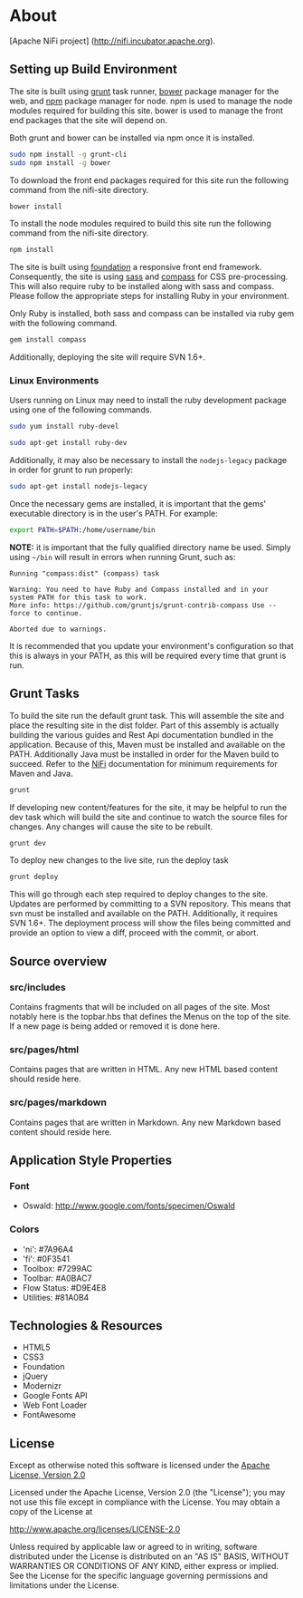 <!--
  Licensed to the Apache Software Foundation (ASF) under one or more
  contributor license agreements.  See the NOTICE file distributed with
  this work for additional information regarding copyright ownership.
  The ASF licenses this file to You under the Apache License, Version 2.0
  (the "License"); you may not use this file except in compliance with
  the License.  You may obtain a copy of the License at
      http://www.apache.org/licenses/LICENSE-2.0
  Unless required by applicable law or agreed to in writing, software
  distributed under the License is distributed on an "AS IS" BASIS,
  WITHOUT WARRANTIES OR CONDITIONS OF ANY KIND, either express or implied.
  See the License for the specific language governing permissions and
  limitations under the License.
-->
# About
[Apache NiFi project] (http://nifi.incubator.apache.org).

## Setting up Build Environment

The site is built using [grunt][] task runner, [bower][] package manager for
the web, and [npm][] package manager for node. npm is used to manage the
node modules required for building this site. bower is used to manage the
front end packages that the site will depend on.

Both grunt and bower can be installed via npm once it is installed.

```bash
sudo npm install -g grunt-cli
sudo npm install -g bower
```

To download the front end packages required for this site run the following
command from the nifi-site directory.

```bash
bower install
```

To install the node modules required to build this site run the following
command from the nifi-site directory.

```bash
npm install
```

The site is built using [foundation][] a responsive front end framework.
Consequently, the site is using [sass][] and [compass][] for CSS pre-processing.
This will also require ruby to be installed along with sass and compass. Please
follow the appropriate steps for installing Ruby in your environment.

Only Ruby is installed, both sass and compass can be installed via ruby gem with
the following command.

```bash
gem install compass
```

Additionally, deploying the site will require SVN 1.6+.

[grunt]: http://gruntjs.com/
[bower]: http://bower.io/
[npm]: http://www.npmjs.com/
[foundation]: http://foundation.zurb.com/
[sass]: http://sass-lang.com/
[compass]: http://compass-style.org/

### Linux Environments

Users running on Linux may need to install the ruby development package using
one of the following commands.

```bash
sudo yum install ruby-devel
```
```bash
sudo apt-get install ruby-dev
```

Additionally, it may also be necessary to install the `nodejs-legacy` package in order for
grunt to run properly:

```bash
sudo apt-get install nodejs-legacy
```

Once the necessary gems are installed, it is important that the gems' executable directory is
in the user's PATH. For example:

```bash
export PATH=$PATH:/home/username/bin
```

**NOTE:** it is important that the fully qualified directory name be used. Simply using `~/bin` will
result in errors when running Grunt, such as:

```
Running "compass:dist" (compass) task
```

```
Warning: You need to have Ruby and Compass installed and in your system PATH for this task to work.
More info: https://github.com/gruntjs/grunt-contrib-compass Use --force to continue.
```

```
Aborted due to warnings.
```

It is recommended that you update your environment's configuration so that this is always in your PATH,
as this will be required every time that grunt is run.

## Grunt Tasks

To build the site run the default grunt task. This will assemble the site and
place the resulting site in the dist folder. Part of this assembly is actually
building the various guides and Rest Api documentation bundled in the application.
Because of this, Maven must be installed and available on the PATH. Additionally Java
must be installed in order for the Maven build to succeed. Refer to the [NiFi][]
documentation for minimum requirements for Maven and Java.

[NiFi]: https://nifi.incubator.apache.org/quickstart.html

```bash
grunt
```

If developing new content/features for the site, it may be helpful to run
the dev task which will build the site and continue to watch the source
files for changes. Any changes will cause the site to be rebuilt.

```bash
grunt dev
```

To deploy new changes to the live site, run the deploy task

```bash
grunt deploy
```

This will go through each step required to deploy changes to the site. Updates
are performed by committing to a SVN repository. This means that svn must be installed
and available on the PATH. Additionally, it requires SVN 1.6+. The deployment
process will show the files being committed and provide an option to view a diff,
proceed with the commit, or abort.

## Source overview

### src/includes

Contains fragments that will be included on all pages of the site. Most notably
here is the topbar.hbs that defines the Menus on the top of the site. If a new
page is being added or removed it is done here.

### src/pages/html

Contains pages that are written in HTML. Any new HTML based content should reside here.

### src/pages/markdown

Contains pages that are written in Markdown. Any new Markdown based content should
reside here.

## Application Style Properties

### Font
- Oswald: http://www.google.com/fonts/specimen/Oswald

### Colors
- 'ni':  #7A96A4
- 'fi':  #0F3541
- Toolbox:  #7299AC
- Toolbar:  #A0BAC7
- Flow Status: #D9E4E8
- Utilities: #81A0B4

## Technologies & Resources
- HTML5
- CSS3
- Foundation
- jQuery
- Modernizr
- Google Fonts API
- Web Font Loader
- FontAwesome

## License

Except as otherwise noted this software is licensed under the
[Apache License, Version 2.0](http://www.apache.org/licenses/LICENSE-2.0.html)

Licensed under the Apache License, Version 2.0 (the "License");
you may not use this file except in compliance with the License.
You may obtain a copy of the License at

  http://www.apache.org/licenses/LICENSE-2.0

Unless required by applicable law or agreed to in writing, software
distributed under the License is distributed on an "AS IS" BASIS,
WITHOUT WARRANTIES OR CONDITIONS OF ANY KIND, either express or implied.
See the License for the specific language governing permissions and
limitations under the License.